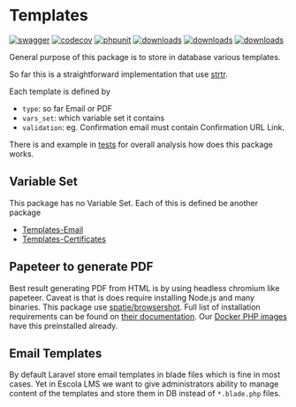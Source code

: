 # Templates

[![swagger](https://img.shields.io/badge/documentation-swagger-green)](https://escolalms.github.io/Templates/)
[![codecov](https://codecov.io/gh/EscolaLMS/Templates/branch/main/graph/badge.svg?token=NRAN4R8AGZ)](https://codecov.io/gh/EscolaLMS/Templates)
[![phpunit](https://github.com/EscolaLMS/Templates/actions/workflows/test.yml/badge.svg)](https://github.com/EscolaLMS/Templates/actions/workflows/test.yml)
[![downloads](https://img.shields.io/packagist/dt/escolalms/templates)](https://packagist.org/packages/escolalms/templates)
[![downloads](https://img.shields.io/packagist/v/escolalms/templates)](https://packagist.org/packages/escolalms/templates)
[![downloads](https://img.shields.io/packagist/l/escolalms/templates)](https://packagist.org/packages/escolalms/templates)

General purpose of this package is to store in database various templates.

So far this is a straightforward implementation that use [strtr](https://www.php.net/manual/en/function.strtr.php).

Each template is defined by

- `type`: so far Email or PDF
- `vars_set`: which variable set it contains
- `validation`: eg. Confirmation email must contain Confirmation URL Link.

There is and example in [tests](tests/Enum) for overall analysis how does this package works.

## Variable Set

This package has no Variable Set. Each of this is defined be another package

- [Templates-Email](https://github.com/EscolaLMS/Templates-Email)
- [Templates-Certificates](https://github.com/EscolaLMS/Templates-Certificates)

## Papeteer to generate PDF

Best result generating PDF from HTML is by using headless chromium like papeteer.
Caveat is that is does require installing Node.js and many binaries. This package use [spatie/browsershot](https://github.com/spatie/browsershot).
Full list of installation requirements can be found on [their documentation](https://github.com/spatie/browsershot#requirements).
Our [Docker PHP images](https://hub.docker.com/r/escolalms/php) have this preinstalled already.

## Email Templates

By default Laravel store email templates in blade files which is fine in most cases. Yet in Escola LMS we want to give administrators
ability to manage content of the templates and store them in DB instead of `*.blade.php` files.
